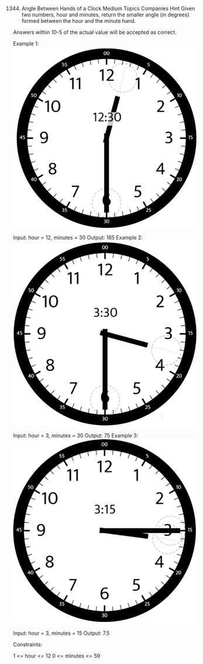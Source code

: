 1344. Angle Between Hands of a Clock
Medium
Topics
Companies
Hint
Given two numbers, hour and minutes, return the smaller angle (in degrees) formed between the hour and the minute hand.

Answers within 10-5 of the actual value will be accepted as correct.

 

Example 1:
![](./res/img/sample_1_1673.png)

Input: hour = 12, minutes = 30
Output: 165
Example 2:
![](./res/img/sample_2_1673.png)


Input: hour = 3, minutes = 30
Output: 75
Example 3:
![](./res/img/sample_3_1673.png)


Input: hour = 3, minutes = 15
Output: 7.5
 

Constraints:

1 <= hour <= 12
0 <= minutes <= 59